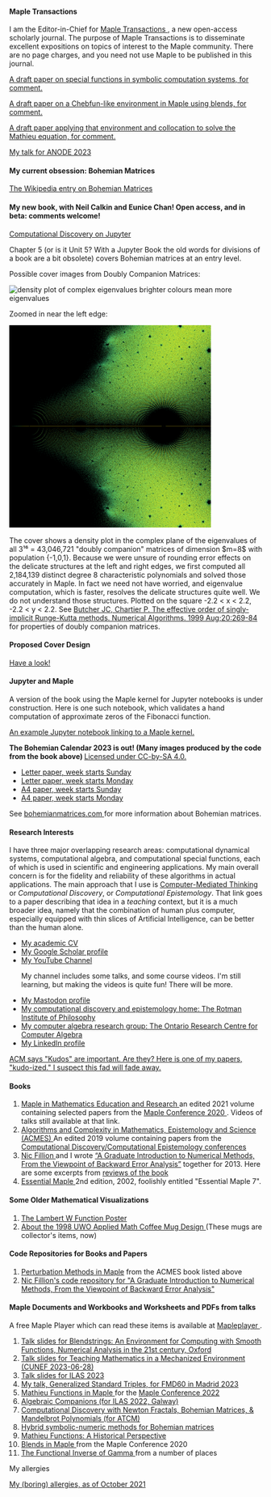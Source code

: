 <H4> Maple Transactions </H4>
I am the Editor-in-Chief for <A HREF="http://www.mapletransactions.org"> Maple Transactions </A>, a new open-access scholarly journal.  The purpose of Maple Transactions is to disseminate excellent expositions on topics of interest to the Maple community.  There are no page charges, and you need not use Maple to be published in this journal.

<p><A HREF="Mathieu_Functions_in_Maple.pdf"> A draft paper on special functions in symbolic computation systems, for comment. </A></p>
<p><A HREF="Blendstrings.pdf"> A draft paper on a Chebfun-like environment in Maple using blends, for comment. </A></p>
<p><A HREF="EllipticCrossSectionsInBloodFlowRegulation.pdf"> A draft paper applying that environment 
 and collocation to solve the Mathieu equation, for comment.  </A></p>

<p><A HREF="ANODE_2023_Talk.pdf"> My talk for ANODE 2023 </A></p>



<H4> My current obsession: Bohemian Matrices </H4>

<p><A HREF="https://en.wikipedia.org/wiki/Bohemian_matrices"> The Wikipedia entry on Bohemian Matrices </A></p>



<H4> My new book, with Neil Calkin and Eunice Chan! Open access, and in beta: comments welcome! </H4>
<p><A HREF="https://computational-discovery-on-jupyter.github.io/Computational-Discovery-on-Jupyter/index.html"> Computational Discovery on Jupyter </A>

Chapter 5 (or is it Unit 5?  With a Jupyter Book the old words for divisions of a book are a bit obsolete) covers Bohemian matrices at an entry level.
 
<p>Possible cover images from Doubly Companion Matrices:</p>
 
<img src="ViridisFreq86000.png" alt="density plot of complex eigenvalues brighter colours mean more eigenvalues" width=400 height=400>
 
<p>Zoomed in near the left edge:</p>
 
<img src="Viridiscrop281500.png" alt="cropped density plot of complex eigenvalues brighter colours mean more eigenvalues" width=400 height=400>
 
<p>The cover shows a density plot in the complex plane of the eigenvalues of all 3¹⁶ = 43,046,721 "doubly companion" matrices of dimension $m=8$ with population {-1,0,1}. Because we were unsure of rounding error effects on the delicate structures at the left and right edges, we first computed all 2,184,139 distinct degree 8 characteristic polynomials and solved those accurately in Maple. In fact we need not have worried, and eigenvalue computation, which is faster, resolves the delicate structures quite well. We do <it>not</it> understand those structures.  Plotted on the square -2.2 < x < 2.2, -2.2 < y < 2.2.  See <A HREF="https://link.springer.com/content/pdf/10.1023/A:1019176422613.pdf"> Butcher JC, Chartier P. The effective order of singly-implicit Runge-Kutta methods. Numerical Algorithms. 1999 Aug;20:269-84</A> for properties of doubly companion matrices. </p>

<H4> Proposed Cover Design </H4>
 
 <A HREF="https://github.com/rcorless/rcorless.github.io/blob/main/OT190_CALKIN_COVER_VERIDIS_NEW_B_V3.pdf"> Have a look! </A>
 

<H4> Jupyter and Maple </H4> 
<p> A version of the book using the Maple kernel for Jupyter notebooks is under construction.  Here is one such notebook, which validates a hand computation of approximate zeros of the Fibonacci function. </p>

<A HREF="Approximate Fibonacci Zeros.ipynb"> An example Jupyter notebook linking to a Maple kernel. </A>
 
<b> The Bohemian Calendar 2023 is out! (Many images produced by the code from the book above) </b>   <A HREF="https://creativecommons.org/licenses/by-sa/4.0/"> Licensed under CC-by-SA 4.0. </A>
  <ul>
    <li> <A HREF="2023_Bohemian_Wall_CalendarLetterSunday.pdf"> Letter paper, week starts Sunday </A> </li>
    <li> <A HREF="2023_Bohemian_Wall_CalendarLetterMonday.pdf"> Letter paper, week starts Monday </A> </li>
    <li> <A HREF="2023_Bohemian_Wall_CalendarA4Sunday.pdf"> A4 paper, week starts Sunday </A> </li>
    <li> <A HREF="2023_Bohemian_Wall_CalendarA4Monday.pdf"> A4 paper, week starts Monday </A> </li>
  </ul>

See <A HREF="https://www.bohemianmatrices.com"> bohemianmatrices.com </A> for more information about Bohemian matrices.  

<!-- But here's an image, just for a teaser.

![A density plot in the complex plane of the Bohemian eigenvalues of a sample of 73 million 5x5 matrices where the entries are sampled from the set {-20, -1, 0, 1, 20}. Color represents the eigenvalue density. Viewed on -40 <= x,y <= 40. Image credit Steven E. Thornton.](Geometric_5x5.jpg)
 -->

<h4> Research Interests </h4>

<p></p>
<p>I have three major overlapping research areas: computational dynamical systems, computational algebra, and computational special functions, each of which is used in scientific and engineering applications. 
<!---The applications I and others have used my work for include flow-induced vibration of artificial structures, financial options, cardiac simulations, and the kinetics of dark adaptation in the human eye.  --->
My main overall concern is for the fidelity and reliability of these algorithms in actual applications. 
<!--- Of course, everyone wants to solve problems quickly, but no-one wants this at the expense of unreliable predictions. --->
The main approach that I use is <A HREF="https://github.com/rcorless/rcorless.github.io/blob/main/CMTpaper.pdf">Computer-Mediated Thinking</A> or <em>Computational Discovery</em>, or <em>Computational Epistemology</em>. 
That link goes to a paper describing that idea in a <em>teaching</em> context, but it is a much broader idea, namely that the combination of human plus computer, especially equipped with thin slices of Artificial Intelligence, can be better than the human alone. 
<!--- Obviously this <em>might</em> be true, but making sure that it <em>is</em> true is harder, and more important, than it looks. --->
</p>

<ul>
<li><a HREF="https://github.com/rcorless/rcorless.github.io/blob/main/CV.pdf"> My academic CV</a> </li>
<li><a HREF="https://scholar.google.ca/citations?user=SyLAxDkAAAAJ&hl=en"> My Google Scholar profile </a> </li>
<li><a HREF="https://www.youtube.com/channel/UCcFY7USfrgQn5lgNm_ouApw"> My YouTube Channel </a> 
<p>My channel includes some talks, and some course videos. I'm still learning, but making the videos is quite fun! There will be more.</p> </li>
<li> <a rel="me" href="https://mathstodon.xyz/@rcorless">My Mastodon profile </a>
<li> <a href="https://www.rotman.uwo.ca/"> My computational discovery and epistemology home: The Rotman Institute of Philosophy </a> </li>
<li> <a href="http://www.orcca.on.ca"> My computer algebra research group: The Ontario Research Centre for Computer Algebra </a> </li>
<li> <a href="https://www.linkedin.com/in/rob-corless-9747667"> My LinkedIn profile </a> </li>
</ul>

<p>
<a href="https://www.growkudos.com/publications/10.1145%25252F3452143.3465547/reader"> ACM says "Kudos" are important.  Are they? Here is one of my papers, "kudo-ized." I suspect this fad will fade away.</a>
</p>

<H4> Books </H4>
<OL>
<LI> <a href="https://www.springer.com/us/book/9783030816971"> Maple in Mathematics Education and Research </a> an edited 2021 volume containing selected papers from the <a href="https://de.maplesoft.com/mapleconference/2020/"> Maple Conference 2020 </a>.  Videos of talks still available at that link. </LI>
<LI> <a href="https://www.springer.com/us/book/9781493990504"> Algorithms and Complexity in Mathematics, Epistemology and Science (ACMES) </a> An edited 2019 volume containing papers from the <a href="http://acmes.org/">Computational Discovery/Computational Epistemology conferences </a></LI>
<LI> <a href="http://www.nfillion.com/">Nic Fillion </a> and I wrote <a href="https://www.springer.com/gp/book/9781461484523">“A Graduate Introduction to Numerical Methods, From the Viewpoint of Backward Error Analysis”</a> together for 2013. Here are some excerpts from <a href="http://www.bookmetrix.com/detail_full/book/0b3312d9-f0a9-4fe1-b700-37c52a50220d#reviews"> reviews of the book </a></LI>
  <LI> <a href="https://www.springer.com/us/book/9780387953526"> Essential Maple </A> 2nd edition, 2002, foolishly entitled "Essential Maple 7". </LI>
</OL>

<H4> Some Older Mathematical Visualizations </H4>
<OL>
  <LI> <A HREF="http://www.orcca.on.ca/LambertW"> The Lambert W Function Poster </A> </LI>
  <LI> <A HREF="about.pdf"> About the 1998 UWO Applied Math Coffee Mug Design </A> (These mugs are collector's items, now) </LI>
</OL>

<H4> Code Repositories for Books and Papers </H4>

<OL>
  <LI> <A HREF="https://github.com/rcorless/Perturbation-Methods-in-Maple">Perturbation Methods in Maple</A> from the ACMES book listed above </LI>
  <LI> <a href="http://www.nfillion.com/coderepository/index.php"> Nic Fillion's code repository for "A Graduate Introduction to Numerical Methods, From the Viewpoint of Backward Error Analysis" </a> </LI>
</OL>

<H4> Maple Documents and Workbooks and Worksheets and PDFs from talks </H4>
A free Maple Player which can read these items is available at <A HREF="https://www.maplesoft.com/products/maple/Mapleplayer/"> Mapleplayer </A> .
<OL>
  <LI> <A HREF="Blendstrings__Numerical_Analysis_in_the_21st_Century_.pdf"> Talk slides for Blendstrings: An Environment for Computing with Smooth Functions, Numerical Analysis in the 21st century, Oxford </A></LI>
  <LI> <A HREF="TeachingMechanizedEnvironment__Talk_.pdf"> Talk slides for Teaching Mathematics in a Mechanized Environment (CUNEF 2023-06-28) </A>
  <LI> <A HREF="Doubly_Companion_Matrices.pdf"> Talk slides for ILAS 2023 </A> </LI>
  <LI> <A HREF="Generalized_Standard_Triples__FMD60_.pdf"> My talk, Generalized Standard Triples, for FMD60 in Madrid 2023 </A> </Li>
  <LI> <A HREF="https://github.com/rcorless/Puiseux-series-Mathieu-double-points/blob/main/MathieuTalkMapleConference.maple"> Mathieu Functions in Maple </A> for the <A HREF="https://www.maplesoft.com/mapleconference/2022/"> Maple Conference 2022 </A> </LI> 
  <LI> <A HREF="Algebraic_Companions.pdf"> Algebraic Companions (for ILAS 2022, Galway) </A></LI>
  <LI> <A HREF="ATCM_Invited_Talk.pdf"> Computational Discovery with Newton Fractals, Bohemian Matrices, & Mandelbrot Polynomials (for ATCM) </A></LI>
  <LI> <A HREF="Symbolic_Numeric_Computing_for_Bohemian_Matrices.pdf"> Hybrid symbolic-numeric methods for Bohemian matrices </A></LI>
  <LI> <A HREF="https://github.com/rcorless/Puiseux-series-Mathieu-double-points/blob/main/MathieuTalk.maple"> Mathieu Functions: A Historical Perspective </A></LI>
  <LI> <A HREF="https://github.com/rcorless/rcorless.github.io/blob/main/BlendsTalk.maple"> Blends in Maple </A> from the Maple Conference 2020 </LI>
  <LI> <A HREF="https://github.com/rcorless/rcorless.github.io/blob/main/InverseGammaTalk.mw"> The Functional Inverse of Gamma </A> from a number of places </LI>
</OL>

<p> My allergies </p>
<a HREF="allergies.html"> My (boring) allergies, as of October 2021 </A>
